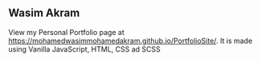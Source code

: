 ## Wasim Akram
View my Personal Portfolio page at https://mohamedwasimmohamedakram.github.io/PortfolioSite/.
It is made using Vanilla JavaScript, HTML, CSS ad SCSS
